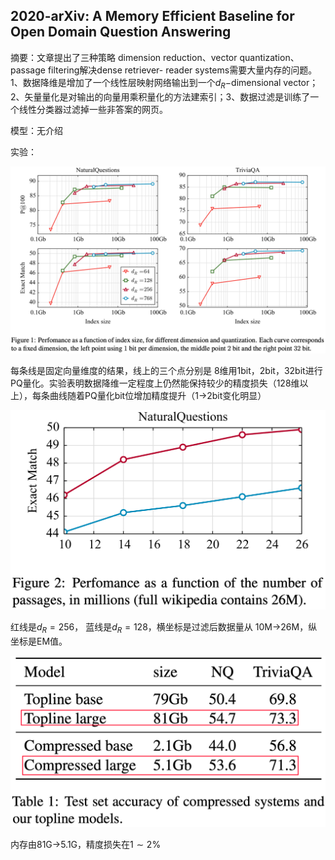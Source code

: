 ## 2020-arXiv: A Memory Efficient Baseline for Open Domain Question Answering

摘要：文章提出了三种策略 dimension reduction、vector quantization、passage filtering解决dense retriever- reader systems需要大量内存的问题。1、数据降维是增加了一个线性层映射网络输出到一个$d_{R}-$dimensional vector；2、矢量量化是对输出的向量用乘积量化的方法建索引；3、数据过滤是训练了一个线性分类器过滤掉一些非答案的网页。

模型：无介绍

实验：

<img src="./pic/1634201493.png" style="zoom:50%;" align="mid"/>

每条线是固定向量维度的结果，线上的三个点分别是 8维用1bit，2bit，32bit进行PQ量化。实验表明数据降维一定程度上仍然能保持较少的精度损失（128维以上），每条曲线随着PQ量化bit位增加精度提升（1->2bit变化明显）



<img src="./pic/1634203744.png" style="zoom:50%;" align="mid"/>

红线是$d_{R}=256$， 蓝线是$d_{R}=128$，横坐标是过滤后数据量从 10M->26M，纵坐标是EM值。



<img src="./pic/1634204713.png" style="zoom:50%;" align="mid"/>

内存由81G->5.1G，精度损失在$1\sim 2 \%$
